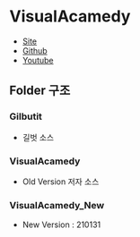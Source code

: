# VisualAcamedy
- [Site](http://dotnetkorea.com/)
- [Github](https://github.com/VisualAcademy/DotNet)
- [Youtube](https://www.youtube.com/c/VisualAcademy/playlists)
## Folder 구조
### Gilbutit
- 길벗 소스
### VisualAcamedy
- Old Version 저자 소스
### VisualAcamedy_New
- New Version : 210131
